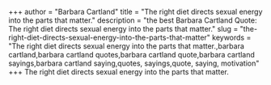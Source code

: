 +++
author = "Barbara Cartland"
title = "The right diet directs sexual energy into the parts that matter."
description = "the best Barbara Cartland Quote: The right diet directs sexual energy into the parts that matter."
slug = "the-right-diet-directs-sexual-energy-into-the-parts-that-matter"
keywords = "The right diet directs sexual energy into the parts that matter.,barbara cartland,barbara cartland quotes,barbara cartland quote,barbara cartland sayings,barbara cartland saying,quotes, sayings,quote, saying, motivation"
+++
The right diet directs sexual energy into the parts that matter.
